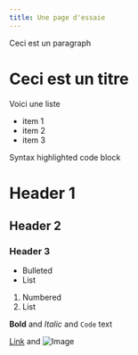 ```yaml
---
title: Une page d'essaie
---
```


Ceci est un paragraph

# Ceci est un titre

Voici une liste
* item 1
* item 2
* item 3

Syntax highlighted code block

# Header 1
## Header 2
### Header 3

- Bulleted
- List

1. Numbered
2. List

**Bold** and _Italic_ and `Code` text

[Link](url) and ![Image](src)